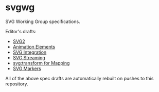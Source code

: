 svgwg
=====

SVG Working Group specifications.

Editor's drafts:
* [SVG2](https://svgwg.org/svg2-draft/)
* [Animation Elements](https://svgwg.org/specs/animation-elements/)
* [SVG Integration](https://svgwg.org/specs/integration/)
* [SVG Streaming](https://svgwg.org/specs/streaming/)
* [svg:transform for Mapping](https://svgwg.org/specs/transform/)
* [SVG Markers](https://svgwg.org/specs/markers/)

All of the above spec drafts are automatically rebuilt on pushes to this repository.
